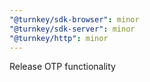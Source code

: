 ```yaml
---
"@turnkey/sdk-browser": minor
"@turnkey/sdk-server": minor
"@turnkey/http": minor
---
```


Release OTP functionality
